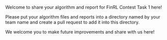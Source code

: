 Welcome to share your algorithm and report for FinRL Contest Task 1 here!

Please put your algorithm files and reports into a directory named by your team name and create a pull request to add it into this directory.

We welcome you to make future improvements and share with us here!
